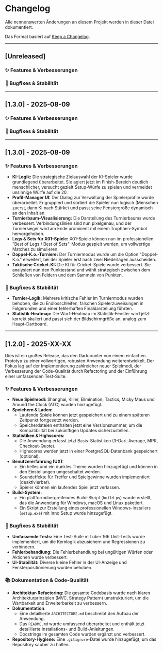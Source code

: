 # Changelog

Alle nennenswerten Änderungen an diesem Projekt werden in dieser Datei dokumentiert.

Das Format basiert auf [Keep a Changelog](https://keepachangelog.com/en/1.0.0/).

---

## [Unreleased]

### ✨ Features & Verbesserungen

### 🐛 Bugfixes & Stabilität

---

## [1.3.0] - 2025-08-09

### ✨ Features & Verbesserungen

### 🐛 Bugfixes & Stabilität

---

## [1.3.0] - 2025-08-09

### ✨ Features & Verbesserungen

*   **KI-Logik:** Die strategische Zielauswahl der KI-Spieler wurde grundlegend überarbeitet. Sie agiert jetzt im Finish-Bereich deutlich menschlicher, versucht gezielt Setup-Würfe zu spielen und vermeidet unsinnige Würfe auf die 20.
*   **Profil-Manager UI:** Der Dialog zur Verwaltung der Spielerprofile wurde überarbeitet. Er gruppiert und sortiert die Spieler nun logisch (Menschen zuerst, dann KI nach Stärke) und passt seine Fenstergröße dynamisch an den Inhalt an.
*   **Turnierbaum-Visualisierung:** Die Darstellung des Turnierbaums wurde verbessert. Verbindungslinien sind nun pixelgenau, und der Turniersieger wird am Ende prominent mit einem Trophäen-Symbol hervorgehoben.
*   **Legs & Sets für X01-Spiele:** X01-Spiele können nun im professionellen "Best of Legs / Best of Sets"-Modus gespielt werden, um vollwertige Matches zu simulieren.
*   **Doppel-K.o.-Turniere:** Der Turniermodus wurde um die Option "Doppel-K.o." erweitert, bei der Spieler erst nach zwei Niederlagen ausscheiden.
*   **Taktische Cricket-KI:** Die KI für Cricket-Spiele wurde verbessert. Sie analysiert nun den Punktestand und wählt strategisch zwischen dem Schließen von Feldern und dem Sammeln von Punkten.

### 🐛 Bugfixes & Stabilität

*   **Turnier-Logik:** Mehrere kritische Fehler im Turniermodus wurden behoben, die zu Endlosschleifen, falschen Spielerzuweisungen in Folgerunden und einer fehlerhaften Finaldarstellung führten.
*   **Statistik-Heatmap:** Die Wurf-Heatmap im Statistik-Fenster wird jetzt korrekt skaliert und passt sich der Bildschirmgröße an, analog zum Haupt-Dartboard.

---

## [1.2.0] - 2025-XX-XX

Dies ist ein großes Release, das den Dartcounter von einem einfachen Prototyp zu einer vollwertigen, robusten Anwendung weiterentwickelt. Der Fokus lag auf der Implementierung zahlreicher neuer Spielmodi, der Verbesserung der Code-Qualität durch Refactoring und der Einführung einer umfassenden Test-Suite.

### ✨ Features & Verbesserungen

*   **Neue Spielmodi:** Shanghai, Killer, Elimination, Tactics, Micky Maus und Around the Clock (ATC) wurden hinzugefügt.
*   **Speichern & Laden:**
    *   Laufende Spiele können jetzt gespeichert und zu einem späteren Zeitpunkt fortgesetzt werden.
    *   Speicherdateien enthalten jetzt eine Versionsnummer, um die Kompatibilität bei zukünftigen Updates sicherzustellen.
*   **Statistiken & Highscores:**
    *   Die Anwendung erfasst jetzt Basis-Statistiken (3-Dart-Average, MPR, Checkout-Quote).
    *   Highscores werden jetzt in einer PostgreSQL-Datenbank gespeichert (optional).
*   **Benutzererfahrung (UX):**
    *   Ein helles und ein dunkles Theme wurden hinzugefügt und können in den Einstellungen umgeschaltet werden.
    *   Soundeffekte für Treffer und Spielgewinne wurden implementiert (deaktivierbar).
    *   Spieler können ein laufendes Spiel jetzt verlassen.
*   **Build-System:**
    *   Ein plattformübergreifendes Build-Skript (`build.py`) wurde erstellt, das die Anwendung für Windows, macOS und Linux paketiert.
    *   Ein Skript zur Erstellung eines professionellen Windows-Installers (`setup.exe`) mit Inno Setup wurde hinzugefügt.

### 🐛 Bugfixes & Stabilität

*   **Umfassende Tests:** Eine Test-Suite mit über 166 Unit-Tests wurde implementiert, um die Kernlogik abzusichern und Regressionen zu verhindern.
*   **Fehlerbehandlung:** Die Fehlerbehandlung bei ungültigen Würfen oder Aktionen wurde verbessert.
*   **UI-Stabilität:** Diverse kleine Fehler in der UI-Anzeige und Fensterpositionierung wurden behoben.

### 📚 Dokumentation & Code-Qualität

*   **Architektur-Refactoring:** Die gesamte Codebasis wurde nach klaren Architekturprinzipien (MVC, Strategy Pattern) umstrukturiert, um die Wartbarkeit und Erweiterbarkeit zu verbessern.
*   **Dokumentation:**
    *   Eine detaillierte `ARCHITECTURE.md` beschreibt den Aufbau der Anwendung.
    *   Das `README.md` wurde umfassend überarbeitet und enthält jetzt detaillierte Installations- und Build-Anleitungen.
    *   Docstrings im gesamten Code wurden ergänzt und verbessert.
*   **Repository-Hygiene:** Eine `.gitignore`-Datei wurde hinzugefügt, um das Repository sauber zu halten.